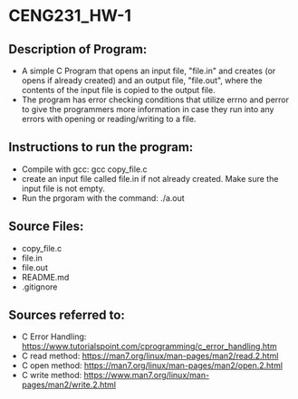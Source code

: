 # CENG231_HW-1

## Description of Program:
- A simple C Program that opens an input file, "file.in" and creates (or opens if already created) and an output file, "file.out", where the contents of the input file is copied to the output file.
- The program has error checking conditions that utilize errno and perror to give the programmers more information in case they run into any errors with opening or reading/writing to a file.

## Instructions to run the program:
- Compile with gcc: gcc copy_file.c
- create an input file called file.in if not already created. Make sure the input file is not empty.
- Run the prgoram with the command: ./a.out

## Source Files:
- copy_file.c
- file.in
- file.out
- README.md
- .gitignore
## Sources referred to:
- C Error Handling: https://www.tutorialspoint.com/cprogramming/c_error_handling.htm
- C read method: https://man7.org/linux/man-pages/man2/read.2.html
- C open method: https://man7.org/linux/man-pages/man2/open.2.html
- C write method: https://www.man7.org/linux/man-pages/man2/write.2.html 

